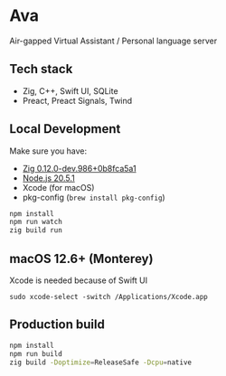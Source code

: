 # Ava

Air-gapped Virtual Assistant / Personal language server

## Tech stack

- Zig, C++, Swift UI, SQLite
- Preact, Preact Signals, Twind

## Local Development

Make sure you have:

- [Zig 0.12.0-dev.986+0b8fca5a1](https://ziglang.org/download/)
- [Node.js 20.5.1](https://nodejs.org/)
- Xcode (for macOS)
- pkg-config (`brew install pkg-config`)

```bash
npm install
npm run watch
zig build run
```

## macOS 12.6+ (Monterey)

Xcode is needed because of Swift UI

```
sudo xcode-select -switch /Applications/Xcode.app
```

## Production build

```bash
npm install
npm run build
zig build -Doptimize=ReleaseSafe -Dcpu=native
```
